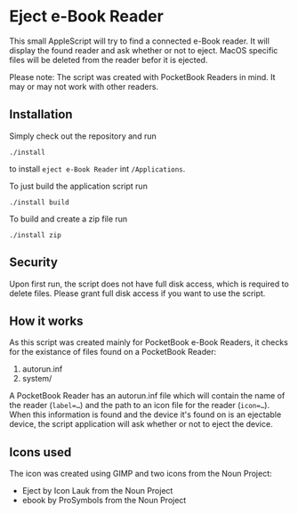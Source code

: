 # Eject e-Book Reader

This small AppleScript will try to find a connected e-Book reader.
It will display the found reader and ask whether or not to eject.
MacOS specific files will be deleted from the reader befor it is
ejected.

Please note: The script was created with PocketBook Readers in
mind.
It may or may not work with other readers.

## Installation

Simply check out the repository and run

`./install`

to install `eject e-Book Reader` int `/Applications`.

To just build the application script run

`./install build`

To build and create a zip file run

`./install zip`

## Security

Upon first run, the script does not have full disk access, which
is required to delete files.
Please grant full disk access if you want to use the script.

## How it works

As this script was created mainly for PocketBook e-Book Readers,
it checks for the existance of files found on a PocketBook
Reader:

1. autorun.inf
2. system/<some icon name>

A PocketBook Reader has an autorun.inf file which will contain
the name of the reader (`label=…`) and the path to an icon
file for the reader (`icon=…`).
When this information is found and the device it's found on
is an ejectable device, the script application will ask
whether or not to eject the device.

## Icons used

The icon was created using GIMP and two icons from the Noun Project:

* Eject by Icon Lauk from the Noun Project
* ebook by ProSymbols from the Noun Project

